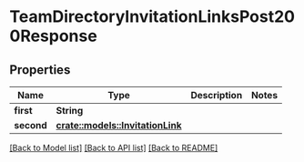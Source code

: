 # TeamDirectoryInvitationLinksPost200Response

## Properties

Name | Type | Description | Notes
------------ | ------------- | ------------- | -------------
**first** | **String** |  | 
**second** | [**crate::models::InvitationLink**](InvitationLink.md) |  | 

[[Back to Model list]](../README.md#documentation-for-models) [[Back to API list]](../README.md#documentation-for-api-endpoints) [[Back to README]](../README.md)


